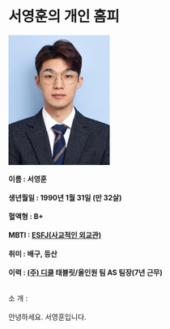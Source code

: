 # 서영훈의 개인 홈피

<img src = "증명사진.jpg" width = "200">

**이름 : 서영훈<br><br>**
**생년월일 : 1990년 1월 31일 (만 32살)<br><br>**
**혈액형 : B+<br><br>**
**MBTI : <a href = "https://namu.wiki/w/ESFJ" target = "_blank">ESFJ(사교적인 외교관)</a><br><br>**
**취미 : 배구, 등산 <br><br>**
**이력 : <a href = "https://dicle.co.kr" target = "_blank">(주) 디클</a> 태블릿/올인원 팀 AS 팀장(7년 근무)<br><br>**

소 개 : <br><br>안녕하세요. 서영훈입니다.<br>
